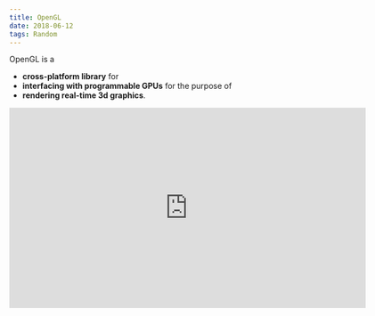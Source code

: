 ```yaml
---
title: OpenGL
date: 2018-06-12
tags: Random
---
```

OpenGL is a
* **cross-platform library** for
* **interfacing with programmable GPUs** for the purpose of
* **rendering real-time 3d graphics**.

<iframe width="640" height="360" frameborder="0" src="https://www.shadertoy.com/embed/lsyfWD?gui=true&t=10&paused=false&muted=false" allowfullscreen style="display:block; margin:auto;"></iframe>
